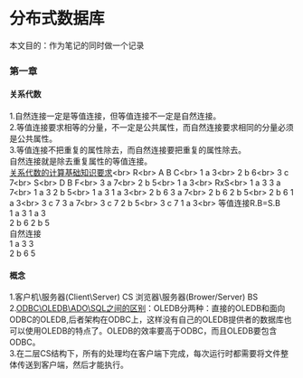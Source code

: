 # 分布式数据库
本文目的：作为笔记的同时做一个记录
### 第一章
#### 关系代数
1.自然连接一定是等值连接，但等值连接不一定是自然连接。<br>
2.等值连接要求相等的分量，不一定是公共属性，而自然连接要求相同的分量必须是公共属性。<br>
3.等值连接不把重复的属性除去，而自然连接要把重复的属性除去。<br>
自然连接就是除去重复属性的等值连接。<br>
[关系代数的计算基础知识要求](https://www.sogou.com/link?url=DSOYnZeCC_owkDvmYG0gMz-JrNZwwuWK1JG7YC2B9Nw-tFzkIQ3_Tp8-QMMFL5y4HWJXhi2GHbWuLaNMGv04nw..)<br>
R<br>
A B C<br>
1 a 3<br>
2 b 6<br>
3 c 7<br>
S<br>
D B F<br>
3 a 7<br>
2 b 5<br>
1 a 3<br>
RxS<br>
1 a 3 3 a 7<br>
1 a 3 2 b 5<br>
1 a 3 1 a 3<br>
2 b 6 3 a 7<br>
2 b 6 2 b 5<br>
2 b 6 1 a 3<br>
3 c 7 3 a 7<br>
3 c 7 2 b 5<br>
3 c 7 1 a 3<br>
等值连接R.B=S.B<br>
1 a 3 1 a 3<br>
2 b 6 2 b 5<br>
自然连接<br>
1 a 3 3<br>
2 b 6 5<br>
#### 概念
1.客户机\服务器(Client\Server) CS  浏览器\服务器(Brower/Server) BS<br>
2.[ODBC\OLEDB\ADO\SQL之间的区别](http://www.cnblogs.com/yuanfubiao/archive/2010/12/22/1914149.html)：OLEDB分两种：直接的OLEDB和面向ODBC的OLEDB,后者架构在ODBC上，这样没有自己的OLEDB提供者的数据库也可以使用OLEDB的特点了。OLEDB的效率要高于ODBC，而且OLEDB要包含ODBC。<br>
3.在二层CS结构下，所有的处理均在客户端下完成，每次运行时都需要将文件整体传送到客户端，然后才能执行。<br>

